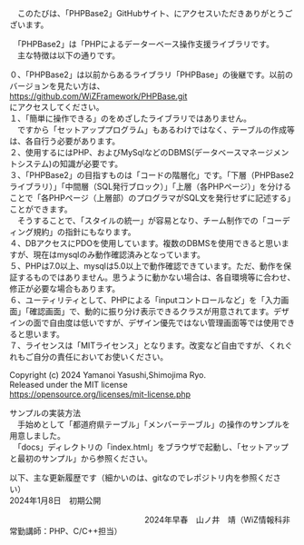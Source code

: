 　このたびは、「PHPBase2」GitHubサイト、にアクセスいただきありがとうございます。  
  
　「PHPBase2」は「PHPによるデーターベース操作支援ライブラリです。  
　主な特徴は以下の通りです。  

０、「PHPBase2」は以前からあるライブラリ「PHPBase」の後継です。以前のバージョンを見たい方は、  
https://github.com/WiZFramework/PHPBase.git  
にアクセスしてください。  
１、「簡単に操作できる」のをめざしたライブラリではありません。  
　ですから「セットアッププログラム」もあるわけではなく、テーブルの作成等は、各自行う必要があります。  
２、使用するにはPHP、およびMySqlなどのDBMS(データベースマネージメントシステム)の知識が必要です。  
３、「PHPBase2」の目指すものは「コードの階層化」です。「下層（PHPBase2ライブラリ）」「中間層（SQL発行ブロック）」「上層（各PHPページ）」を分けることで「各PHPページ（上層部）のプログラマがSQL文を発行せずに記述する」ことができます。  
　そうすることで、「スタイルの統一」が容易となり、チーム制作での「コーディング規約」の指針にもなります。  
４、DBアクセスにPDOを使用しています。複数のDBMSを使用できると思いますが、現在はmysqlのみ動作確認済みとなっています。  
５、PHPは7.0以上、mysqlは5.0以上で動作確認できています。ただ、動作を保証するものではありません。思うように動かない場合は、各自環境等に合わせ、修正が必要な場合もあります。  
６、ユーティリティとして、PHPによる「inputコントロールなど」を「入力画面」「確認画面」で、動的に振り分け表示できるクラスが用意されてます。デザインの面で自由度は低いですが、デザイン優先ではない管理画面等では使用できると思います。  
７、ライセンスは「MITライセンス」となります。改変など自由ですが、くれぐれもご自分の責任においてお使いください。  

Copyright (c) 2024 Yamanoi Yasushi,Shimojima Ryo.  
Released under the MIT license  
https://opensource.org/licenses/mit-license.php  
  
サンプルの実装方法  
　手始めとして「都道府県テーブル」「メンバーテーブル」の操作のサンプルを用意しました。  
　「docs」ディレクトリの「index.html」をブラウザで起動し、「セットアップと最初のサンプル」から参照ください。  

以下、主な更新履歴です（細かいのは、gitなのでレポジトリ内を参照ください）  
2024年1月8日　初期公開  

　　　　　　　　　　　　　　　　　2024年早春　山ノ井　靖（WiZ情報科非常勤講師：PHP、C/C++担当）
